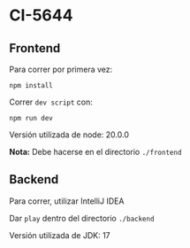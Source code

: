 # CI-5644

## Frontend
Para correr por primera vez:
```
npm install
```

Correr `dev script` con:
```
npm run dev
```
Versión utilizada de node: 20.0.0

**Nota:** Debe hacerse en el directorio `./frontend`

## Backend

Para correr, utilizar IntelliJ IDEA

Dar `play` dentro del directorio `./backend`

Versión utilizada de JDK: 17
